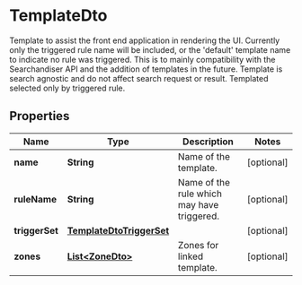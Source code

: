 

# TemplateDto

Template to assist the front end application in rendering the UI. Currently only the triggered rule name will be included, or the 'default' template name to indicate no rule was triggered. This is to mainly compatibility with the Searchandiser API and the addition of templates in the future. Template is search agnostic and do not affect search request or result. Templated selected only by triggered rule.

## Properties

| Name | Type | Description | Notes |
|------------ | ------------- | ------------- | -------------|
|**name** | **String** | Name of the template. |  [optional] |
|**ruleName** | **String** | Name of the rule which may have triggered. |  [optional] |
|**triggerSet** | [**TemplateDtoTriggerSet**](TemplateDtoTriggerSet.md) |  |  [optional] |
|**zones** | [**List&lt;ZoneDto&gt;**](ZoneDto.md) | Zones for linked template. |  [optional] |



